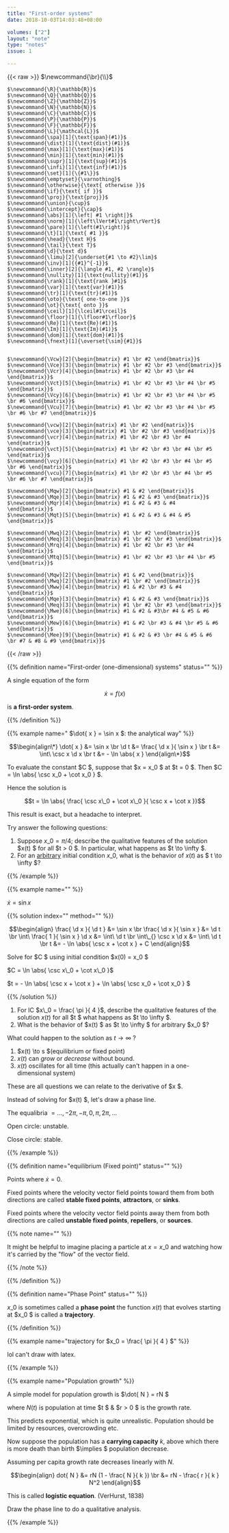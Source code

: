 ```yaml
---
title: "First-order systems"
date: 2018-10-03T14:03:48+08:00

volumes: ["2"]
layout: "note"
type: "notes"
issue: 1

---
```


<!--more-->

<div class="latex-macros">
  {{< raw >}}
    $\newcommand{\br}{\\}$

    $\newcommand{\R}{\mathbb{R}}$
    $\newcommand{\Q}{\mathbb{Q}}$
    $\newcommand{\Z}{\mathbb{Z}}$
    $\newcommand{\N}{\mathbb{N}}$
    $\newcommand{\C}{\mathbb{C}}$
    $\newcommand{\P}{\mathbb{P}}$
    $\newcommand{\F}{\mathbb{F}}$
    $\newcommand{\L}{\mathcal{L}}$
    $\newcommand{\spa}[1]{\text{span}(#1)}$
    $\newcommand{\dist}[1]{\text{dist}(#1)}$
    $\newcommand{\max}[1]{\text{max}(#1)}$
    $\newcommand{\min}[1]{\text{min}(#1)}$
    $\newcommand{\supr}[1]{\text{sup}(#1)}$
    $\newcommand{\infi}[1]{\text{inf}(#1)}$
    $\newcommand{\set}[1]{\{#1\}}$
    $\newcommand{\emptyset}{\varnothing}$
    $\newcommand{\otherwise}{\text{ otherwise }}$
    $\newcommand{\if}{\text{ if }}$
    $\newcommand{\proj}{\text{proj}}$
    $\newcommand{\union}{\cup}$
    $\newcommand{\intercept}{\cap}$
    $\newcommand{\abs}[1]{\left| #1 \right|}$
    $\newcommand{\norm}[1]{\left\lVert#1\right\rVert}$
    $\newcommand{\pare}[1]{\left(#1\right)}$
    $\newcommand{\t}[1]{\text{ #1 }}$
    $\newcommand{\head}{\text H}$
    $\newcommand{\tail}{\text T}$
    $\newcommand{\d}{\text d}$
    $\newcommand{\limu}[2]{\underset{#1 \to #2}\lim}$
    $\newcommand{\inv}[1]{{#1}^{-1}}$
    $\newcommand{\inner}[2]{\langle #1, #2 \rangle}$
    $\newcommand{\nullity}[1]{\text{nullity}(#1)}$
    $\newcommand{\rank}[1]{\text{rank }#1}$
    $\newcommand{\var}[1]{\text{var}(#1)}$
    $\newcommand{\tr}[1]{\text{tr}(#1)}$
    $\newcommand{\oto}{\text{ one-to-one }}$
    $\newcommand{\ot}{\text{ onto }}$
    $\newcommand{\ceil}[1]{\lceil#1\rceil}$
    $\newcommand{\floor}[1]{\lfloor#1\rfloor}$
    $\newcommand{\Re}[1]{\text{Re}(#1)}$
    $\newcommand{\Im}[1]{\text{Im}(#1)}$
    $\newcommand{\dom}[1]{\text{dom}(#1)}$
    $\newcommand{\fnext}[1]{\overset{\sim}{#1}}$


    $\newcommand{\Vcw}[2]{\begin{bmatrix} #1 \br #2 \end{bmatrix}}$
    $\newcommand{\Vce}[3]{\begin{bmatrix} #1 \br #2 \br #3 \end{bmatrix}}$
    $\newcommand{\Vcr}[4]{\begin{bmatrix} #1 \br #2 \br #3 \br #4 \end{bmatrix}}$
    $\newcommand{\Vct}[5]{\begin{bmatrix} #1 \br #2 \br #3 \br #4 \br #5 \end{bmatrix}}$
    $\newcommand{\Vcy}[6]{\begin{bmatrix} #1 \br #2 \br #3 \br #4 \br #5 \br #6 \end{bmatrix}}$
    $\newcommand{\Vcu}[7]{\begin{bmatrix} #1 \br #2 \br #3 \br #4 \br #5 \br #6 \br #7 \end{bmatrix}}$

    $\newcommand{\vcw}[2]{\begin{matrix} #1 \br #2 \end{matrix}}$
    $\newcommand{\vce}[3]{\begin{matrix} #1 \br #2 \br #3 \end{matrix}}$
    $\newcommand{\vcr}[4]{\begin{matrix} #1 \br #2 \br #3 \br #4 \end{matrix}}$
    $\newcommand{\vct}[5]{\begin{matrix} #1 \br #2 \br #3 \br #4 \br #5 \end{matrix}}$
    $\newcommand{\vcy}[6]{\begin{matrix} #1 \br #2 \br #3 \br #4 \br #5 \br #6 \end{matrix}}$
    $\newcommand{\vcu}[7]{\begin{matrix} #1 \br #2 \br #3 \br #4 \br #5 \br #6 \br #7 \end{matrix}}$

    $\newcommand{\Mqw}[2]{\begin{bmatrix} #1 & #2 \end{bmatrix}}$
    $\newcommand{\Mqe}[3]{\begin{bmatrix} #1 & #2 & #3 \end{bmatrix}}$
    $\newcommand{\Mqr}[4]{\begin{bmatrix} #1 & #2 & #3 & #4 \end{bmatrix}}$
    $\newcommand{\Mqt}[5]{\begin{bmatrix} #1 & #2 & #3 & #4 & #5 \end{bmatrix}}$

    $\newcommand{\Mwq}[2]{\begin{bmatrix} #1 \br #2 \end{bmatrix}}$
    $\newcommand{\Meq}[3]{\begin{bmatrix} #1 \br #2 \br #3 \end{bmatrix}}$
    $\newcommand{\Mrq}[4]{\begin{bmatrix} #1 \br #2 \br #3 \br #4 \end{bmatrix}}$
    $\newcommand{\Mtq}[5]{\begin{bmatrix} #1 \br #2 \br #3 \br #4 \br #5 \end{bmatrix}}$

    $\newcommand{\Mqw}[2]{\begin{bmatrix} #1 & #2 \end{bmatrix}}$
    $\newcommand{\Mwq}[2]{\begin{bmatrix} #1 \br #2 \end{bmatrix}}$
    $\newcommand{\Mww}[4]{\begin{bmatrix} #1 & #2 \br #3 & #4 \end{bmatrix}}$
    $\newcommand{\Mqe}[3]{\begin{bmatrix} #1 & #2 & #3 \end{bmatrix}}$
    $\newcommand{\Meq}[3]{\begin{bmatrix} #1 \br #2 \br #3 \end{bmatrix}}$
    $\newcommand{\Mwe}[6]{\begin{bmatrix} #1 & #2 & #3\br #4 & #5 & #6 \end{bmatrix}}$
    $\newcommand{\Mew}[6]{\begin{bmatrix} #1 & #2 \br #3 & #4 \br #5 & #6 \end{bmatrix}}$
    $\newcommand{\Mee}[9]{\begin{bmatrix} #1 & #2 & #3 \br #4 & #5 & #6 \br #7 & #8 & #9 \end{bmatrix}}$
  {{< /raw >}}
</div>

{{% definition name="First-order (one-dimensional) systems" status="" %}}

A single equation of the form

$$\dot{ x } = f(x) $$

is **a first-order system**.

{{% /definition %}}

{{% example name=" $\dot{ x } = \sin x $: the analytical way" %}}


$$\begin{align\*}
\dot{ x } &= \sin x \br
\d t &=  \frac{ \d x }{ \sin x } \br
t &= \int\ \csc x \d x \br
t &= - \ln \abs{ x }
\end{align\*}$$

To evaluate the constant $C $, suppose that $x = x\_0 $ at $t = 0 $. Then $C = \ln \abs{ \csc x\_0 + \cot x\_0 } $.

Hence the solution is

$$t = \ln \abs{ \frac{ \csc x\_0 + \cot x\_0 }{ \csc x + \cot x }}$$

This result is exact, but a headache to interpret.

Try answer the following questions:

1. Suppose $x\_0 = \pi / 4$; describe the qualitative features of the solution $x(t) $ for all $t > 0 $. In particular, what happens as $t \to \infty $.
2. For an <u>arbitrary</u> initial condition $x\_0$, what is the behavior of $x(t)$ as $ t \to \infty $?

{{% /example %}}


{{% example name="" %}}

$\dot{x} = \sin x$

{{% solution index="" method="" %}}


$$\begin{align}
\frac{ \d x }{ \d t } &= \sin x \br
\frac{ \d x }{ \sin x } &= \d t \br
\int\ \frac{ 1 }{ \sin x } \d x &= \int\  \d t \br
\int\_{}  \csc x \d x &= \int\  \d t \br
t &= - \ln \abs{ \csc x + \cot x } + C
\end{align}$$

Solve for $C $ using initial condition $x(0) = x\_0 $

$C = \ln \abs{ \csc x\_0 + \cot x\_0 }$

$t = - \ln \abs{ \csc x + \cot x } + \ln \abs{ \csc x\_0  + \cot x\_0 } $

{{% /solution %}}

1. For IC $x\_0 = \frac{ \pi }{ 4 }$, describe the qualitative features of the solution $x(t)$ for all $t $ what happens as $t \to \infty $.
2. What is the behavior of $x(t) $ as $t \to \infty $ for arbitrary $x\_0 $?


What could happen to the solution as $t \to \infty$ ?

1. $x(t) \to s $(equilibrium or fixed point)
2. $x(t)$ can *grow* or *decrease* without bound.
3. $x(t)$ oscillates for all time (this actually can't happen in a one-dimensional system)


These are all questions we can relate to the derivative of $x $.

Instead of solving for $x(t) $, let's draw a phase line.

The equalibria $= ..., -2 \pi, - \pi, 0, \pi, 2 \pi, ...$

Open circle: unstable.

Close circle: stable.

{{% /example %}}

{{% definition name="equilibrium (Fixed point)" status="" %}}

Points where $\dot{ x } = 0$.

Fixed points where the velocity vector field points toward them from both directions are called **stable fixed points**, **attractors**, or **sinks**.

Fixed points where the velocity vector field points away them from both directions are called **unstable fixed points**, **repellers**, or **sources**.

{{% note name="" %}}

It might be helpful to imagine placing a particle at $x = x\_0$ and watching how it's carried by the "flow" of the vector field.

{{% /note %}}

{{% /definition %}}

{{% definition name="Phase Point" status="" %}}

$x\_0$ is sometimes called a **phase point** the function $x(t)$ that evolves starting at $x\_0 $ is called a **trajectory**.

{{% /definition %}}

{{% example name="trajectory for $x\_0 = \frac{ \pi }{ 4 } $" %}}

lol can't draw with latex.

{{% /example %}}

{{% example name="Population growth" %}}

A simple model for population growth is $\dot{ N } = rN $

where $N(t)$ is population at time $t $ & $r > 0 $ is the growth rate.

This predicts exponential, which is quite unrealistic. Population should be limited by resources, overcrowding etc.

Now suppose the population has a **carrying capacity** $k$, above which there is more death than birth $\implies $ population decrease.

Assuming per capita growth rate decreases linearly with $N$.


$$\begin{align}
dot{ N } &= rN (1 - \frac{ N }{ k }) \br
&= rN - \frac{ r }{ k } N^2
\end{align}$$

This is called **logistic equation**. (VerHurst, 1838)

Draw the phase line to do a qualitative analysis.

{{% /example %}}


